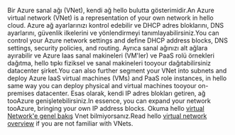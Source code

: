 <span data-ttu-id="3812c-101">Bir Azure sanal ağı (VNet), kendi ağ hello bulutta gösterimidir.</span><span class="sxs-lookup"><span data-stu-id="3812c-101">An Azure virtual network (VNet) is a representation of your own network in hello cloud.</span></span> <span data-ttu-id="3812c-102">Azure ağ ayarlarınızı kontrol edebilir ve DHCP adres bloklarını, DNS ayarlarını, güvenlik ilkelerini ve yönlendirmeyi tanımlayabilirsiniz.</span><span class="sxs-lookup"><span data-stu-id="3812c-102">You can control your Azure network settings and define DHCP address blocks, DNS settings, security policies, and routing.</span></span> <span data-ttu-id="3812c-103">Ayrıca sanal ağınızı alt ağlara ayırabilir ve Azure Iaas sanal makineleri (VM'ler) ve PaaS rolü örnekleri dağıtma, hello tıpkı fiziksel ve sanal makineleri tooyour dağıtabilirsiniz datacenter şirket.</span><span class="sxs-lookup"><span data-stu-id="3812c-103">You can also further segment your VNet into subnets and deploy Azure IaaS virtual machines (VMs) and PaaS role instances, in hello same way you can deploy physical and virtual machines tooyour on-premises datacenter.</span></span> <span data-ttu-id="3812c-104">Esas olarak, kendi IP adres blokları getiren, ağ tooAzure genişletebilirsiniz.</span><span class="sxs-lookup"><span data-stu-id="3812c-104">In essence, you can expand your network tooAzure, bringing your own IP address blocks.</span></span> <span data-ttu-id="3812c-105">Okuma hello [virtual Network'e genel bakış](../articles/virtual-network/virtual-networks-overview.md) Vnet bilmiyorsanız.</span><span class="sxs-lookup"><span data-stu-id="3812c-105">Read hello [virtual network overview](../articles/virtual-network/virtual-networks-overview.md) if you are not familiar with VNets.</span></span>

